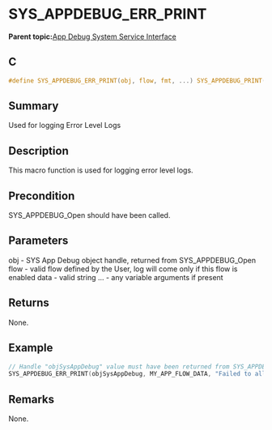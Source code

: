 # SYS\_APPDEBUG\_ERR\_PRINT

**Parent topic:**[App Debug System Service Interface](GUID-578A7A2F-0FFE-463F-A241-3190441F74E0.md)

## C

```c
#define SYS_APPDEBUG_ERR_PRINT(obj, flow, fmt, ...) SYS_APPDEBUG_PRINT(obj, flow, APP_LOG_ERROR_LVL, __FUNCTION__, __LINE__, fmt, ##__VA_ARGS__)

```

## Summary

Used for logging Error Level Logs

## Description

This macro function is used for logging error level logs.

## Precondition

SYS\_APPDEBUG\_Open should have been called.

## Parameters

obj - SYS App Debug object handle, returned from SYS\_APPDEBUG\_Open flow - valid flow defined by the User, log will come only if this flow is enabled data - valid string ... - any variable arguments if present

## Returns

None.

## Example

```c
// Handle "objSysAppDebug" value must have been returned from SYS_APPDEBUG_Open.
SYS_APPDEBUG_ERR_PRINT(objSysAppDebug, MY_APP_FLOW_DATA, "Failed to allocate memory of size %d", size);
```

## Remarks

None.

